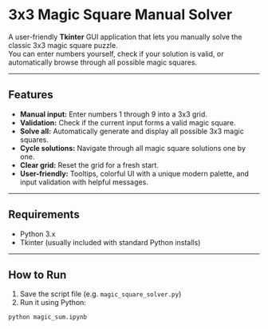 # 3x3 Magic Square Manual Solver

A user-friendly **Tkinter** GUI application that lets you manually solve the classic 3x3 magic square puzzle.  
You can enter numbers yourself, check if your solution is valid, or automatically browse through all possible magic squares.

---

## Features

- **Manual input:** Enter numbers 1 through 9 into a 3x3 grid.
- **Validation:** Check if the current input forms a valid magic square.
- **Solve all:** Automatically generate and display all possible 3x3 magic squares.
- **Cycle solutions:** Navigate through all magic square solutions one by one.
- **Clear grid:** Reset the grid for a fresh start.
- **User-friendly:** Tooltips, colorful UI with a unique modern palette, and input validation with helpful messages.

---

## Requirements

- Python 3.x
- Tkinter (usually included with standard Python installs)

---

## How to Run

1. Save the script file (e.g. `magic_square_solver.py`)
2. Run it using Python:

```bash
python magic_sum.ipynb
